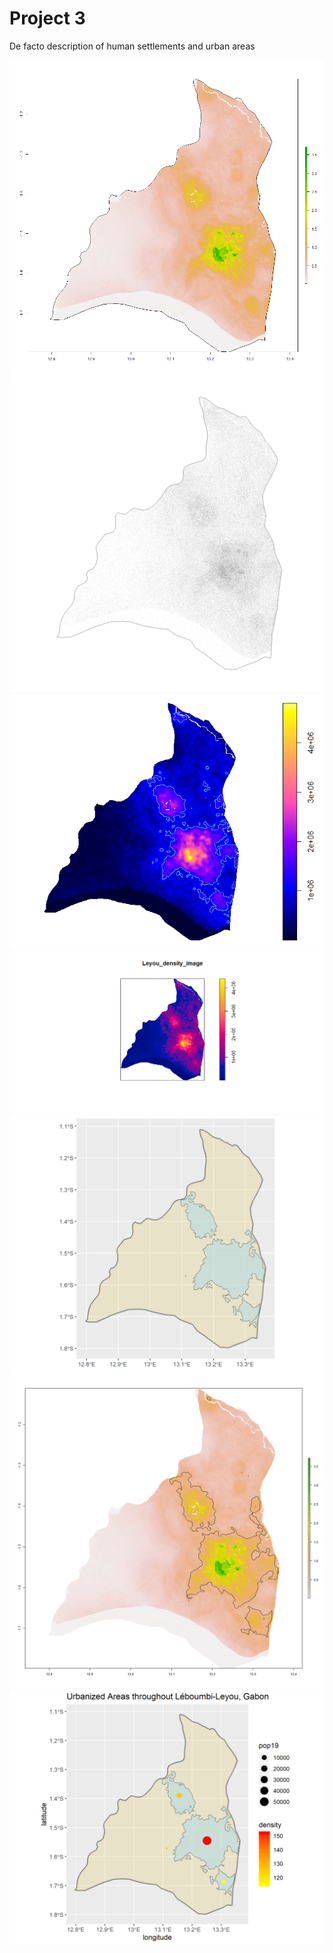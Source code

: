# Project 3 

De facto description of human settlements and urban areas

![](Leyou_pop19.png)
![](Leyou_pop_points.png)
![](project3_part1_dsg_contour.png)
![](Leyou_density_image.png)
![](urban_areas_Leyou.png)
![](Leyou_pop19_all_polys.png)
![](Leyou_urban_areas_with_points.png)
